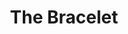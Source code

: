 ---
title: The Bracelet
year: 1925
opening_date: 1925-02-24
closing_date: 
layout: productions
image:
image_caption:
image_credit:
playbill:
category:
details:
  Theatre: Theatre Jacksonville
cast:
  Charles Tharp: Martin Fisher
  Elizabeth Ripple: Smithers
  Harold Schiff: Judge Banket
  Katherine Ferrandou: Mrs. Weston
  Martha Brotherton: Miss Farren
  Merrydelle Hoyt: Mrs. Banket
  Philip Devlin: Harvey Weston
crew:
  Director: Elaine I. Minick
  Stage Manager: Birsa Shepard
  Stage Setting: Dick Grether
  Props: 
    - Marjory Brash
    - Elaine I. Minick
  Stage Setting Assistant: 
    - Clara Johnson
    - Gordon McCauley
external_links:
---